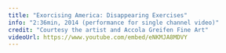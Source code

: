 ```yaml
---
title: "Exorcising America: Disappearing Exercises"
info: "2:36min, 2014 (performance for single channel video)"
credit: "Courtesy the artist and Accola Greifen Fine Art"
videoUrl: https://www.youtube.com/embed/eNKMJA8MDVY
---
```

